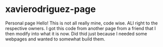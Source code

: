 # xavierodriguez-page
Personal page
Hello!
This is not all really mine, code wise. ALl right to the respective owners. I got this code from another page from a friend that I then modify into what it is now. Did thid just because I needed some webpages and wanted to somewhat build them.
